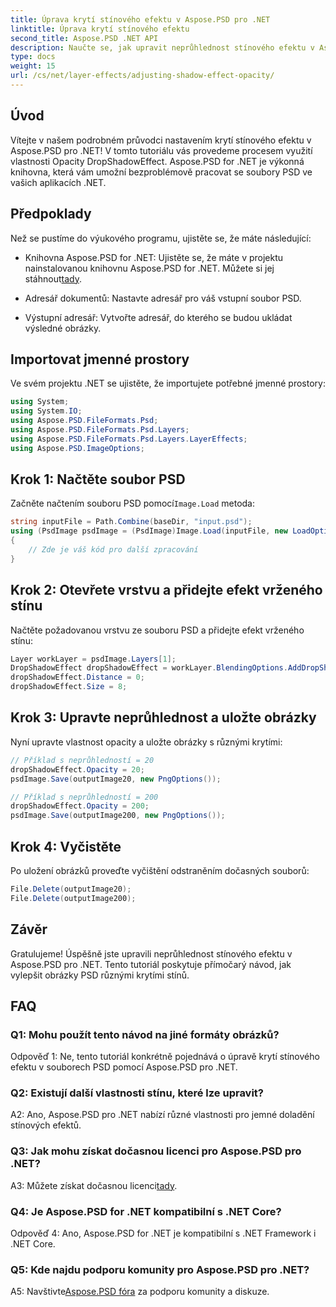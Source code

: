 ```yaml
---
title: Úprava krytí stínového efektu v Aspose.PSD pro .NET
linktitle: Úprava krytí stínového efektu
second_title: Aspose.PSD .NET API
description: Naučte se, jak upravit neprůhlednost stínového efektu v Aspose.PSD pro .NET pomocí tohoto komplexního kurzu.
type: docs
weight: 15
url: /cs/net/layer-effects/adjusting-shadow-effect-opacity/
---
```

## Úvod

Vítejte v našem podrobném průvodci nastavením krytí stínového efektu v Aspose.PSD pro .NET! V tomto tutoriálu vás provedeme procesem využití vlastnosti Opacity DropShadowEffect. Aspose.PSD for .NET je výkonná knihovna, která vám umožní bezproblémově pracovat se soubory PSD ve vašich aplikacích .NET.

## Předpoklady

Než se pustíme do výukového programu, ujistěte se, že máte následující:

-  Knihovna Aspose.PSD for .NET: Ujistěte se, že máte v projektu nainstalovanou knihovnu Aspose.PSD for .NET. Můžete si jej stáhnout[tady](https://releases.aspose.com/psd/net/).

- Adresář dokumentů: Nastavte adresář pro váš vstupní soubor PSD.

- Výstupní adresář: Vytvořte adresář, do kterého se budou ukládat výsledné obrázky.

## Importovat jmenné prostory

Ve svém projektu .NET se ujistěte, že importujete potřebné jmenné prostory:

```csharp
using System;
using System.IO;
using Aspose.PSD.FileFormats.Psd;
using Aspose.PSD.FileFormats.Psd.Layers;
using Aspose.PSD.FileFormats.Psd.Layers.LayerEffects;
using Aspose.PSD.ImageOptions;
```

## Krok 1: Načtěte soubor PSD

 Začněte načtením souboru PSD pomocí`Image.Load` metoda:

```csharp
string inputFile = Path.Combine(baseDir, "input.psd");
using (PsdImage psdImage = (PsdImage)Image.Load(inputFile, new LoadOptions()))
{
    // Zde je váš kód pro další zpracování
}
```

## Krok 2: Otevřete vrstvu a přidejte efekt vrženého stínu

Načtěte požadovanou vrstvu ze souboru PSD a přidejte efekt vrženého stínu:

```csharp
Layer workLayer = psdImage.Layers[1];
DropShadowEffect dropShadowEffect = workLayer.BlendingOptions.AddDropShadow();
dropShadowEffect.Distance = 0;
dropShadowEffect.Size = 8;
```

## Krok 3: Upravte neprůhlednost a uložte obrázky

Nyní upravte vlastnost opacity a uložte obrázky s různými krytími:

```csharp
// Příklad s neprůhledností = 20
dropShadowEffect.Opacity = 20;
psdImage.Save(outputImage20, new PngOptions());

// Příklad s neprůhledností = 200
dropShadowEffect.Opacity = 200;
psdImage.Save(outputImage200, new PngOptions());
```

## Krok 4: Vyčistěte

Po uložení obrázků proveďte vyčištění odstraněním dočasných souborů:

```csharp
File.Delete(outputImage20);
File.Delete(outputImage200);
```

## Závěr

Gratulujeme! Úspěšně jste upravili neprůhlednost stínového efektu v Aspose.PSD pro .NET. Tento tutoriál poskytuje přímočarý návod, jak vylepšit obrázky PSD různými krytími stínů.

## FAQ

### Q1: Mohu použít tento návod na jiné formáty obrázků?

Odpověď 1: Ne, tento tutoriál konkrétně pojednává o úpravě krytí stínového efektu v souborech PSD pomocí Aspose.PSD pro .NET.

### Q2: Existují další vlastnosti stínu, které lze upravit?

A2: Ano, Aspose.PSD pro .NET nabízí různé vlastnosti pro jemné doladění stínových efektů.

### Q3: Jak mohu získat dočasnou licenci pro Aspose.PSD pro .NET?

 A3: Můžete získat dočasnou licenci[tady](https://purchase.aspose.com/temporary-license/).

### Q4: Je Aspose.PSD for .NET kompatibilní s .NET Core?

Odpověď 4: Ano, Aspose.PSD for .NET je kompatibilní s .NET Framework i .NET Core.

### Q5: Kde najdu podporu komunity pro Aspose.PSD pro .NET?

 A5: Navštivte[Aspose.PSD fóra](https://forum.aspose.com/c/psd/34) za podporu komunity a diskuze.
